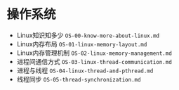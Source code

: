 # 操作系统

- Linux知识知多少	`OS-00-know-more-about-linux.md`
- Linux内存布局	`OS-01-linux-memory-layout.md`
- Linux内存管理机制	`OS-02-linux-memory-management.md`
- 进程间通信方式	`OS-03-linux-thread-communication.md`
- 进程与线程	`OS-04-linux-thread-and-pthread.md`
- 线程同步	`OS-05-thread-synchronization.md`